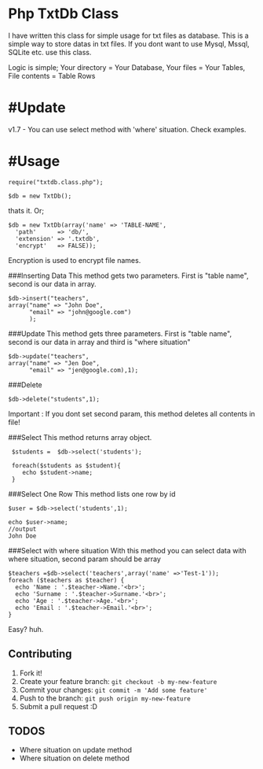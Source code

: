 Php TxtDb Class
================
I have written this class for simple usage for txt files as database. This is a simple way to store datas in txt files. If you dont want to use Mysql, Mssql, SQLite etc. use this class.

Logic is simple;
Your directory = Your Database,
Your files     = Your Tables,
File contents  = Table Rows

#Update
===============
v1.7 - You can use select method with 'where' situation. Check examples.

#Usage
===============

    require("txtdb.class.php");

    $db = new TxtDb();
    
thats it. Or;

    $db = new TxtDb(array('name' => 'TABLE-NAME',
      'path'      => 'db/',
      'extension' => '.txtdb',
      'encrypt'   => FALSE));
      

Encryption is used to encrypt file names.

###Inserting Data
This method gets two parameters. 
First is "table name", second is our data in array.

    $db->insert("teachers", 
    array("name" => "John Doe",
          "email" => "john@google.com")
          );
    

###Update
This method gets three parameters.
First is "table name", second is our data in array and third is "where situation"

    $db->update("teachers", 
    array("name" => "Jen Doe",
          "email" => "jen@google.com),1);
    

###Delete

    $db->delete("students",1);
    
Important : If you dont set second param, this method deletes all contents in file!

  
###Select
This method returns array object.

     $students =  $db->select('students');
     
     foreach($students as $student){
        echo $student->name;
     }
     
    
###Select One Row
This method lists one row by id

    $user = $db->select('students',1);
    
    echo $user->name;
    //output
    John Doe


###Select with where situation
With this method you can select data with where situation, second param should be array

    $teachers =$db->select('teachers',array('name' =>'Test-1'));
    foreach ($teachers as $teacher) {
      echo 'Name : '.$teacher->Name.'<br>';
      echo 'Surname : '.$teacher->Surname.'<br>';
      echo 'Age : '.$teacher->Age.'<br>';
      echo 'Email : '.$teacher->Email.'<br>';
    }

Easy? huh.

## Contributing

1. Fork it!
2. Create your feature branch: `git checkout -b my-new-feature`
3. Commit your changes: `git commit -m 'Add some feature'`
4. Push to the branch: `git push origin my-new-feature`
5. Submit a pull request :D


## TODOS

 - Where situation on update method
 - Where situation on delete method



